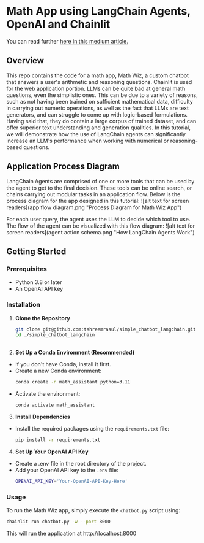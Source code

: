 # Math App using LangChain Agents, OpenAI and Chainlit

You can read further [here in this medium article.](https://medium.com/@tahreemrasul/how-to-build-your-own-chatbot-with-langchain-and-openai-f092822b6ba6)

## Overview
This repo contains the code for a math app, Math Wiz, a custom chatbot that answers a user's arithmetic and reasoning questions. Chainlit is used for the web application portion.
LLMs can be quite bad at general math questions, even the simplistic ones. This can be due to a variety of reasons, such
as not having been trained on sufficient mathematical data, difficulty in carrying out numeric operations, as well as 
the fact that LLMs are text generators, and can struggle to come up with logic-based formulations. Having said that, they
do contain a large corpus of trained dataset, and can offer superior text understanding and generation qualities. In this 
tutorial, we will demonstrate how the use of LangChain agents can significantly increase an LLM's performance when working with 
numerical or reasoning-based questions.

## Application Process Diagram
LangChain Agents are comprised of one or more tools that can be used by the agent to get to the final decision. These 
tools can be online search, or chains  carrying out modular tasks in an application flow. Below is the process 
diagram for the app designed in this tutorial:
![alt text for screen readers](app flow diagram.png "Process Diagram for Math Wiz App")

For each user query, the agent uses the LLM to decide which tool to use. The flow of the agent can be visualized with 
this flow diagram:
![alt text for screen readers](agent action schema.png "How LangChain Agents Work")

## Getting Started
### Prerequisites
- Python 3.8 or later
- An OpenAI API key

### Installation

1. **Clone the Repository**
   ```bash
   git clone git@github.com:tahreemrasul/simple_chatbot_langchain.git
   cd ./simple_chatbot_langchain
  
2. **Set Up a Conda Environment (Recommended)**
* If you don't have Conda, install it first.
* Create a new Conda environment:
   ```bash
   conda create -n math_assistant python=3.11
* Activate the environment:
   ```bash
   conda activate math_assistant

3. **Install Dependencies**
* Install the required packages using the `requirements.txt` file:
   ```bash
   pip install -r requirements.txt

4. **Set Up Your OpenAI API Key**
* Create a .env file in the root directory of the project.
* Add your OpenAI API key to the `.env` file:
   ```bash
   OPENAI_API_KEY='Your-OpenAI-API-Key-Here'

### Usage
To run the Math Wiz app, simply execute the `chatbot.py` script using:
   ```bash
   chainlit run chatbot.py -w --port 8000
```

This will run the application at  http://localhost:8000

